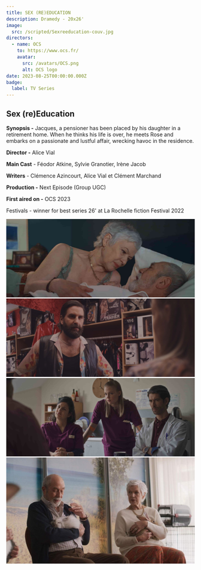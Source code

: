```yaml
---
title: SEX (RE)EDUCATION
description: Dramedy - 20x26'
image:
  src: /scripted/Sexreeducation-couv.jpg
directors:
  - name: OCS
    to: https://www.ocs.fr/
    avatar:
      src: /avatars/OCS.png
      alt: OCS logo
date: 2023-08-25T00:00:00.000Z
badge:
  label: TV Series
---
```


## Sex (re)Education

**Synopsis -** Jacques, a pensioner has been placed by his daughter in a retirement home. When he thinks his life is over, he meets Rose and embarks on a passionate and lustful affair, wrecking havoc in the residence.

**Director -** Alice Vial

**Main Cast** - Féodor Atkine, Sylvie Granotier, Irène Jacob

**Writers** - Clémence Azincourt, Alice Vial et Clément Marchand

**Production -** Next Episode (Group UGC)

**First aired on -** OCS 2023

Festivals - winner for best series 26' at La Rochelle fiction Festival 2022

![7eciel3.jpeg](/scripted/7eciel3.jpeg)![7eciel2.jpeg](/scripted/7eciel2.jpeg)![7eciel4.jpeg](/scripted/7eciel4.jpeg)![Septieme-Ciel.jpg](/scripted/Septieme-Ciel.jpg)
